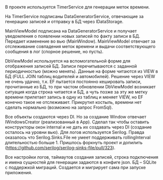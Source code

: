 В проекте используется TimerService для генерации меток времени. 

На TimerService подписаны DataGeneratorService, отвечающие за генерацию записей и отправку в БД через IDataStorage.

MainViewModel подписана на DataGeneratorService и получает уведомления о появлении новых записей по факту записи в БД. Передает изменение во вью (MainWindow). 
MainViewModel отвечает за отслеживание совпадения меток времени и выдачи соответствующего сообщения в лог (спорное решение, но пусть).

DbViewModel используется на вспомогательной форме для отображения записей БД. Записи перечитываются с заданной периодичностью (можно менять).
Данные на форме читаются из VIEW в БД (FULL JOIN таблиц водителей и автомобилей). Решение через VIEW не очень удачно, т.к. EF пытается постоянно кешировать записи, прочитанные из БД, то при частом обновлении DbViewModel возникает ситуация когда строка читается и БД, а чуть позже за эту же метку времени прилетает запись в одну из таблиц и меняет VIEW, но EF конечно такое не отслеживает. Прикрутил костыль, времени нет сделать нормально (возможно на запрос FromSql).

Все объекты создаются через DI. Но за создание Window отвечает IWindowsCreator  (реализованный в App). Сделал так чтобы оставить конструкторы окон internal и не дать их создавать через DI (создание осталось на уровни вью).
Для логов используется Serilog. Правда оказалось что Serilog.Sinks.File не умеет поддерживать rollingInterval длительностью больше 1. Пришлось форкнуть проект и допилить (https://github.com/serilog/serilog-sinks-file/pull/323).

Все настройки логов, таймаутов создания записей, строка подключения и имена сущностей для генерации задаются в конфиге json.
БД – SQLite с поддержкой миграций. Создается и мигрирует сама при запуске приложения.
